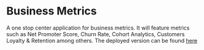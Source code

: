 


# Business Metrics
 A one stop center application for business metrics. It will feature metrics such as Net Promoter Score, Churn Rate, Cohort Analytics, Customers Loyalty & Retention among others. 
 The deployed version can be found [here](https://nzagaspard-business-metrics-master-app-3vex51.streamlit.app/)
